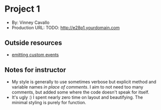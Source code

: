 # Project 1
+ By: Vinney Cavallo
+ Production URL: TODO: <http://e28p1.yourdomain.com>

## Outside resources
- [emitting custom events](https://vuejs.org/v2/guide/components-custom-events.html)

## Notes for instructor
- My style is generally to use sometimes verbose but explicit method and variable names _in place of comments_. I aim to not need too many comments, but added some where the code doesn't speak for itself.
- It's ugly :) I spent nearly zero time on layout and beautifying. The minimal styling is purely for function.

